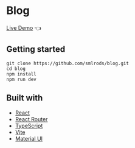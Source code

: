 # Blog

[Live Demo](https://smlrods.github.io/blog) :point_left:

## Getting started

```
git clone https://github.com/smlrods/blog.git
cd blog
npm install
npm run dev
```

## Built with

- [React](https://reactjs.org/)
- [React Router](https://reactrouter.com/)
- [TypeScript](https://www.typescriptlang.org/)
- [Vite](https://vitejs.dev/)
- [Material UI](https://mui.com/material-ui/getting-started/overview/)
